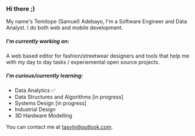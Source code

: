 ### Hi there ;)

My name's Temitope (Samuel) Adebayo, I'm a Software Engineer and Data Analyst. I do both web and mobile development.

##### I'm currently working on:

A web based editor for fashion/streetwear designers and tools that help me with my day to day tasks / experiemental open source projects.

##### I'm curious/currently learning:

- Data Analytics ✅
- Data Structures and Algorithms [in progress]
- Systems Design [in progress]
- Industrial Design
- 3D Hardware Modelling

You can contact me at <tasvln@outlook.com>.

